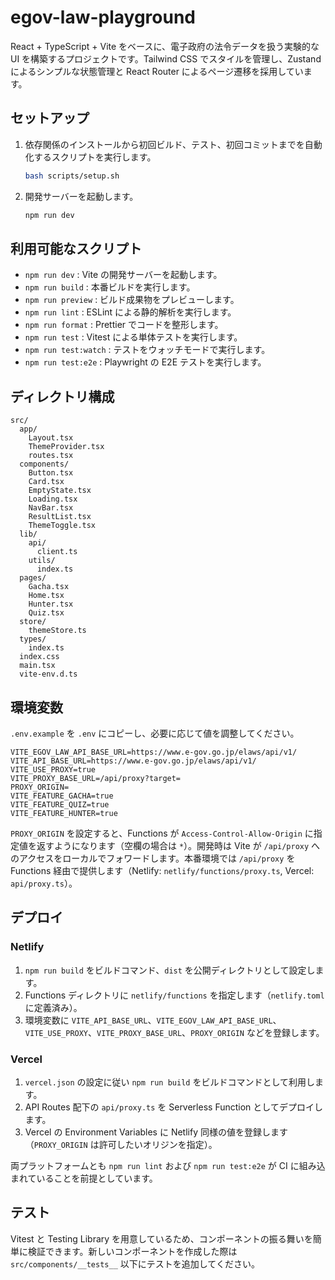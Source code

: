 # egov-law-playground

React + TypeScript + Vite をベースに、電子政府の法令データを扱う実験的な UI を構築するプロジェクトです。Tailwind CSS でスタイルを管理し、Zustand によるシンプルな状態管理と React Router によるページ遷移を採用しています。

## セットアップ

1. 依存関係のインストールから初回ビルド、テスト、初回コミットまでを自動化するスクリプトを実行します。
   ```bash
   bash scripts/setup.sh
   ```
2. 開発サーバーを起動します。
   ```bash
   npm run dev
   ```

## 利用可能なスクリプト

- `npm run dev` : Vite の開発サーバーを起動します。
- `npm run build` : 本番ビルドを実行します。
- `npm run preview` : ビルド成果物をプレビューします。
- `npm run lint` : ESLint による静的解析を実行します。
- `npm run format` : Prettier でコードを整形します。
- `npm run test` : Vitest による単体テストを実行します。
- `npm run test:watch` : テストをウォッチモードで実行します。
- `npm run test:e2e` : Playwright の E2E テストを実行します。

## ディレクトリ構成

```
src/
  app/
    Layout.tsx
    ThemeProvider.tsx
    routes.tsx
  components/
    Button.tsx
    Card.tsx
    EmptyState.tsx
    Loading.tsx
    NavBar.tsx
    ResultList.tsx
    ThemeToggle.tsx
  lib/
    api/
      client.ts
    utils/
      index.ts
  pages/
    Gacha.tsx
    Home.tsx
    Hunter.tsx
    Quiz.tsx
  store/
    themeStore.ts
  types/
    index.ts
  index.css
  main.tsx
  vite-env.d.ts
```

## 環境変数

`.env.example` を `.env` にコピーし、必要に応じて値を調整してください。

```
VITE_EGOV_LAW_API_BASE_URL=https://www.e-gov.go.jp/elaws/api/v1/
VITE_API_BASE_URL=https://www.e-gov.go.jp/elaws/api/v1/
VITE_USE_PROXY=true
VITE_PROXY_BASE_URL=/api/proxy?target=
PROXY_ORIGIN=
VITE_FEATURE_GACHA=true
VITE_FEATURE_QUIZ=true
VITE_FEATURE_HUNTER=true
```

`PROXY_ORIGIN` を設定すると、Functions が `Access-Control-Allow-Origin` に指定値を返すようになります（空欄の場合は `*`）。開発時は Vite が `/api/proxy` へのアクセスをローカルでフォワードします。本番環境では `/api/proxy` を Functions 経由で提供します（Netlify: `netlify/functions/proxy.ts`, Vercel: `api/proxy.ts`）。

## デプロイ

### Netlify

1. `npm run build` をビルドコマンド、`dist` を公開ディレクトリとして設定します。
2. Functions ディレクトリに `netlify/functions` を指定します（`netlify.toml` に定義済み）。
3. 環境変数に `VITE_API_BASE_URL`、`VITE_EGOV_LAW_API_BASE_URL`、`VITE_USE_PROXY`、`VITE_PROXY_BASE_URL`、`PROXY_ORIGIN` などを登録します。

### Vercel

1. `vercel.json` の設定に従い `npm run build` をビルドコマンドとして利用します。
2. API Routes 配下の `api/proxy.ts` を Serverless Function としてデプロイします。
3. Vercel の Environment Variables に Netlify 同様の値を登録します（`PROXY_ORIGIN` は許可したいオリジンを指定）。

両プラットフォームとも `npm run lint` および `npm run test:e2e` が CI に組み込まれていることを前提としています。

## テスト

Vitest と Testing Library を用意しているため、コンポーネントの振る舞いを簡単に検証できます。新しいコンポーネントを作成した際は `src/components/__tests__` 以下にテストを追加してください。
